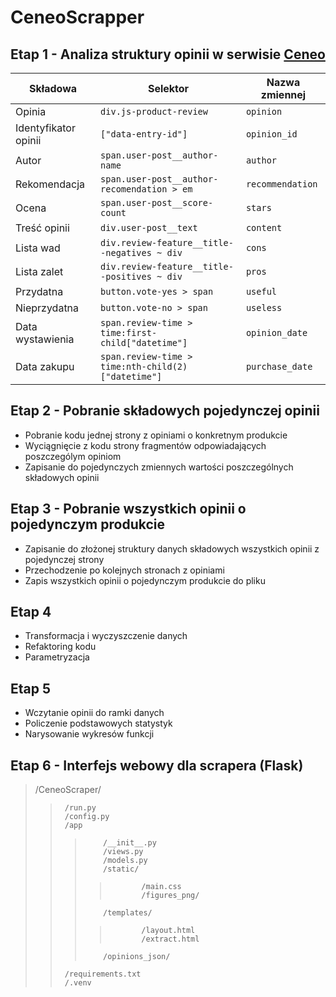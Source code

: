 # CeneoScrapper
## Etap 1 - Analiza struktury opinii w serwisie [Ceneo](https://ceneo.pl)
|Składowa             |Selektor                                            |Nazwa zmiennej|
|---------------------|----------------------------------------------------|--------------|
|Opinia               |`div.js-product-review`                              |`opinion`
|Identyfikator opinii |`["data-entry-id"]`                                 |`opinion_id`
|Autor                |`span.user-post__author-name`                       |`author`
|Rekomendacja         |`span.user-post__author-recomendation > em`         |`recommendation`
|Ocena                |`span.user-post__score-count`                       |`stars`
|Treść opinii         |`div.user-post__text`                               |`content`
|Lista wad            |`div.review-feature__title--negatives ~ div`        |`cons`
|Lista zalet          |`div.review-feature__title--positives ~ div`        |`pros`
|Przydatna            |`button.vote-yes > span`                            |`useful`
|Nieprzydatna         |`button.vote-no > span`                             |`useless`
|Data wystawienia     |`span.review-time > time:first-child["datetime"]`   |`opinion_date`
|Data zakupu          |`span.review-time > time:nth-child(2)["datetime"]`  |`purchase_date`
## Etap 2 - Pobranie składowych pojedynczej opinii
- Pobranie kodu jednej strony z opiniami o konkretnym produkcie
- Wyciągnięcie z kodu strony fragmentów odpowiadających poszczególym opiniom
- Zapisanie do pojedynczych zmiennych wartości poszczególnych składowych opinii
## Etap 3 - Pobranie wszystkich opinii o pojedynczym produkcie
- Zapisanie do złożonej struktury danych składowych wszystkich opinii z pojedynczej strony
- Przechodzenie po kolejnych stronach z opiniami
- Zapis wszystkich opinii o pojedynczym produkcie do pliku
## Etap 4
- Transformacja i wyczyszczenie danych
- Refaktoring kodu
- Parametryzacja
## Etap 5
- Wczytanie opinii do ramki danych
- Policzenie podstawowych statystyk
- Narysowanie wykresów funkcji
## Etap 6 - Interfejs webowy dla scrapera (Flask)
>   /CeneoScraper/
>>      /run.py
>>      /config.py
>>      /app
>>>         /__init__.py
>>>         /views.py
>>>         /models.py
>>>         /static/
>>>>            /main.css
>>>>            /figures_png/
>>>         /templates/
>>>>            /layout.html
>>>>            /extract.html
>>>         /opinions_json/
>>      /requirements.txt
>>      /.venv
